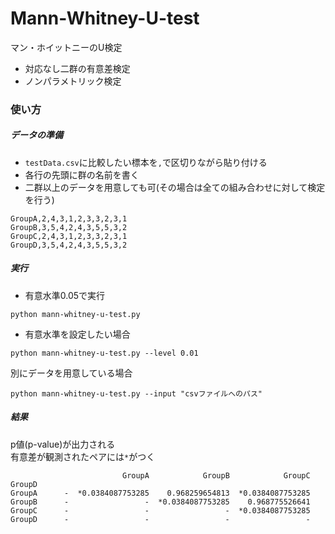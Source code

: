 # Mann-Whitney-U-test
マン・ホイットニーのU検定
- 対応なし二群の有意差検定
- ノンパラメトリック検定


### 使い方
##### データの準備
- `testData.csv`に比較したい標本を`,`で区切りながら貼り付ける  
- 各行の先頭に群の名前を書く
- 二群以上のデータを用意しても可(その場合は全ての組み合わせに対して検定を行う)
```
GroupA,2,4,3,1,2,3,3,2,3,1
GroupB,3,5,4,2,4,3,5,5,3,2
GroupC,2,4,3,1,2,3,3,2,3,1
GroupD,3,5,4,2,4,3,5,5,3,2
```

##### 実行
- 有意水準0.05で実行
```
python mann-whitney-u-test.py
```
- 有意水準を設定したい場合
```
python mann-whitney-u-test.py --level 0.01
```

別にデータを用意している場合
```
python mann-whitney-u-test.py --input "csvファイルへのパス"
```

##### 結果
p値(p-value)が出力される  
有意差が観測されたペアには`*`がつく
```
                         GroupA            GroupB            GroupC            GroupD
GroupA      -  *0.0384087753285    0.968259654813  *0.0384087753285
GroupB      -                 -  *0.0384087753285    0.968775526641
GroupC      -                 -                 -  *0.0384087753285
GroupD      -                 -                 -                 -
```
